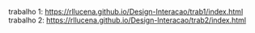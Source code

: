 trabalho 1: https://rllucena.github.io/Design-Interacao/trab1/index.html
trabalho 2: https://rllucena.github.io/Design-Interacao/trab2/index.html
